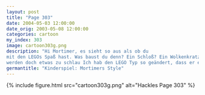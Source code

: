 ```yaml
---
layout: post
title: "Page 303"
date: 2004-05-03 12:00:00
date_orig: 2003-05-08 12:00:00
categories: cartoon
my_index: 303
image: cartoon303g.png
description: "Hi Mortimer, es sieht so aus als ob du
mit den LEGOs Spaß hast. Was baust du denn? Ein Schloß? Ein Wolkenkratzer Nein, Herr Chef! Das wird ein maßstäbliches Modell eines IBM p960 regatta Server, mit I/O drawers und 32wege SMP Design Die heutigen Kinder
werden doch etwas zu schlau Ich hab den LEGO Typ so geändert, dass er eine SCSI Platte halten kann Boss Dog"
germantitle: "Kinderspiel: Mortimers Style"
---
```


{% include figure.html src="cartoon303g.png" alt="Hackles Page 303"  %}
